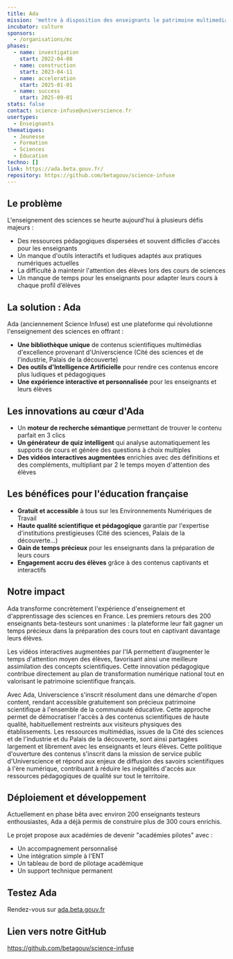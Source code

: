```yaml
---
title: Ada
mission: 'mettre à disposition des enseignants le patrimoine multimedia scientifique d''Universcience (Cité des sciences et de l’industrie, Palais de la découverte), enrichi par l''IA, pour réinventer leur enseignement des sciences. '
incubator: culture
sponsors:
  - /organisations/mc
phases:
  - name: investigation
    start: 2022-04-08
  - name: construction
    start: 2023-04-11
  - name: acceleration
    start: 2025-01-01
  - name: success
    start: 2025-09-01
stats: false
contact: science-infuse@universcience.fr
usertypes:
  - Enseignants
thematiques:
  - Jeunesse
  - Formation
  - Sciences
  - Education
techno: []
link: https://ada.beta.gouv.fr/
repository: https://github.com/betagouv/science-infuse
---
```

## Le problème

L'enseignement des sciences se heurte aujourd'hui à plusieurs défis majeurs :

- Des ressources pédagogiques dispersées et souvent difficiles d'accès pour les enseignants
- Un manque d'outils interactifs et ludiques adaptés aux pratiques numériques actuelles
- La difficulté à maintenir l'attention des élèves lors des cours de sciences
- Un manque  de temps pour les enseignants pour adapter leurs cours à chaque profil d’élèves

## La solution : Ada

Ada (anciennement Science Infuse) est une plateforme qui révolutionne l'enseignement des sciences en offrant :

- **Une bibliothèque unique** de contenus scientifiques multimédias d'excellence provenant d'Universcience (Cité des sciences et de l'industrie, Palais de la découverte)
- **Des outils d'Intelligence Artificielle** pour rendre ces contenus encore plus ludiques et pédagogiques
- **Une expérience interactive et personnalisée** pour les enseignants et leurs élèves

## Les innovations au cœur d'Ada

- Un **moteur de recherche sémantique** permettant de trouver le contenu parfait en 3 clics
- **Un générateur de quiz intelligent** qui analyse automatiquement les supports de cours et génère des questions à choix multiples
- **Des vidéos interactives augmentées** enrichies avec des définitions et des compléments, multipliant par 2 le temps moyen d'attention des élèves

## Les bénéfices pour l'éducation française

- **Gratuit et accessible** à tous sur les Environnements Numériques de Travail
- **Haute qualité scientifique et pédagogique** garantie par l'expertise d'institutions prestigieuses (Cité des sciences, Palais de la découverte...)
- **Gain de temps précieux** pour les enseignants dans la préparation de leurs cours
- **Engagement accru des élèves** grâce à des contenus captivants et interactifs

## Notre impact

Ada transforme concrètement l'expérience d'enseignement et d'apprentissage des sciences en France. Les premiers retours des 200 enseignants beta-testeurs sont unanimes : la plateforme leur fait gagner un temps précieux dans la préparation des cours tout en captivant davantage leurs élèves. 

Les vidéos interactives augmentées par l'IA permettent d’augmenter le temps d'attention moyen des élèves, favorisant ainsi une meilleure assimilation des concepts scientifiques. Cette innovation pédagogique contribue directement au plan de transformation numérique national tout en valorisant le patrimoine scientifique français. 

Avec Ada, Universcience s'inscrit résolument dans une démarche d'open content, rendant accessible gratuitement son précieux patrimoine scientifique à l'ensemble de la communauté éducative. Cette approche permet de démocratiser l'accès à des contenus scientifiques de haute qualité, habituellement restreints aux visiteurs physiques des établissements. Les ressources multimédias, issues de la Cité des sciences et de l'industrie et du Palais de la découverte, sont ainsi partagées largement et librement avec les enseignants et leurs élèves. Cette politique d'ouverture des contenus s'inscrit dans la mission de service public d'Universcience et répond aux enjeux de diffusion des savoirs scientifiques à l'ère numérique, contribuant à réduire les inégalités d'accès aux ressources pédagogiques de qualité sur tout le territoire.

## Déploiement et développement

Actuellement en phase bêta avec environ 200 enseignants testeurs enthousiastes, Ada a déjà permis de construire plus de 300 cours enrichis.

Le projet propose aux académies de devenir "académies pilotes" avec :

- Un accompagnement personnalisé
- Une intégration simple à l'ENT
- Un tableau de bord de pilotage académique
- Un support technique permanent

## Testez Ada

Rendez-vous sur [ada.beta.gouv.fr](https://ada.beta.gouv.fr/)

## Lien vers notre GitHub 

https://github.com/betagouv/science-infuse